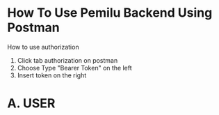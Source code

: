 # How To Use Pemilu Backend Using Postman

How to use authorization

1. Click tab authorization on postman
2. Choose Type "Bearer Token" on the left
3. Insert token on the right

  # A. USER
